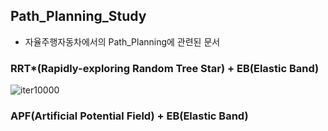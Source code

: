 ## Path_Planning_Study
- 자율주행자동차에서의 Path_Planning에 관련된 문서





### RRT*(Rapidly-exploring Random Tree Star) + EB(Elastic Band)



![iter10000](https://user-images.githubusercontent.com/88701811/220271190-04eb70b8-8d1c-4701-97c1-4fdc23c234dd.png)




### APF(Artificial Potential Field) + EB(Elastic Band)


